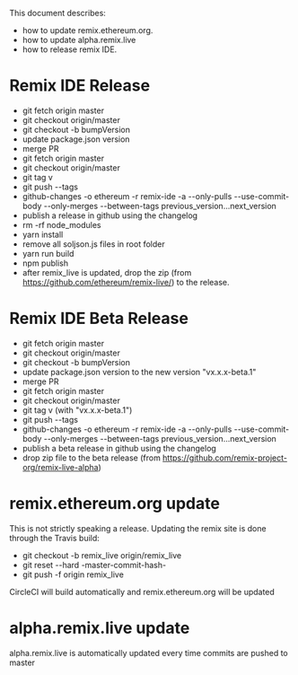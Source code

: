 This document describes:
 - how to update remix.ethereum.org.
 - how to update alpha.remix.live
 - how to release remix IDE.

# Remix IDE Release

 - git fetch origin master
 - git checkout origin/master
 - git checkout -b bumpVersion
 - update package.json version
 - merge PR
 - git fetch origin master
 - git checkout origin/master
 - git tag v<version-number>
 - git push --tags
 - github-changes -o ethereum -r remix-ide -a --only-pulls --use-commit-body --only-merges --between-tags previous_version...next_version
 - publish a release in github using the changelog
 - rm -rf node_modules
 - yarn install
 - remove all soljson.js files in root folder
 - yarn run build
 - npm publish
 - after remix_live is updated, drop the zip (from https://github.com/ethereum/remix-live/) to the release.

# Remix IDE Beta Release
 - git fetch origin master
 - git checkout origin/master
 - git checkout -b bumpVersion
 - update package.json version to the new version "vx.x.x-beta.1"
 - merge PR
 - git fetch origin master
 - git checkout origin/master
 - git tag v<version-number> (with "vx.x.x-beta.1")
 - git push --tags
 - github-changes -o ethereum -r remix-ide -a --only-pulls --use-commit-body --only-merges --between-tags previous_version...next_version
 - publish a beta release in github using the changelog
 - drop zip file to the beta release (from https://github.com/remix-project-org/remix-live-alpha)
 
# remix.ethereum.org update

This is not strictly speaking a release. Updating the remix site is done through the Travis build:

 - git checkout -b remix_live origin/remix_live
 - git reset --hard -master-commit-hash-
 - git push -f origin remix_live

 CircleCI will build automatically and remix.ethereum.org will be updated

# alpha.remix.live update

alpha.remix.live is automatically updated every time commits are pushed to master
 
